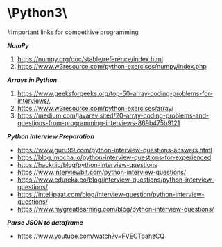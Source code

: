# \Python3\


#Important links for competitive programming

***NumPy***

1. https://numpy.org/doc/stable/reference/index.html
2. https://www.w3resource.com/python-exercises/numpy/index.php


***Arrays in Python***

1. https://www.geeksforgeeks.org/top-50-array-coding-problems-for-interviews/,
2. https://www.w3resource.com/python-exercises/array/
3. https://medium.com/javarevisited/20-array-coding-problems-and-questions-from-programming-interviews-869b475b9121


***Python Interview Preparation***

* https://www.guru99.com/python-interview-questions-answers.html
* https://blog.imocha.io/python-interview-questions-for-experienced
* https://hackr.io/blog/python-interview-questions
* https://www.interviewbit.com/python-interview-questions/
* https://www.edureka.co/blog/interview-questions/python-interview-questions/
* https://intellipaat.com/blog/interview-question/python-interview-questions/
* https://www.mygreatlearning.com/blog/python-interview-questions/


***Parse JSON to dataframe***

* https://www.youtube.com/watch?v=FVECTpahzCQ

